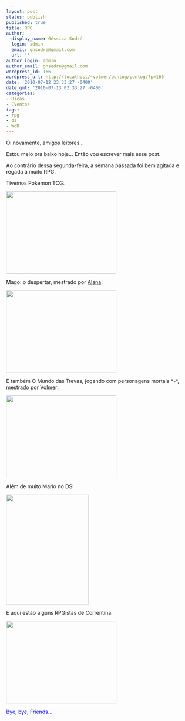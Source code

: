 ```yaml
---
layout: post
status: publish
published: true
title: RPG
author:
  display_name: Géssica Sodré
  login: admin
  email: gnsodre@gmail.com
  url: ''
author_login: admin
author_email: gnsodre@gmail.com
wordpress_id: 166
wordpress_url: http://localhost/~volmer/pontog/pontog/?p=166
date: '2010-07-12 23:33:27 -0400'
date_gmt: '2010-07-13 02:33:27 -0400'
categories:
- Dicas
- Eventos
tags:
- rpg
- ds
- WoD
---
```

<p>Oi novamente, amigos leitores...</p>
<p>Estou meio pra baixo hoje... Então vou escrever mais esse post.</p>
<p>Ao contrário dessa segunda-feira, a semana passada foi bem agitada e regada à muito RPG.</p>
<p>Tivemos Pokémon TCG:</p>
<p><a href="http://localhost/~volmer/pontog/pontog/wp-content/uploads/2010/07/DSC02705.jpg"><img class="aligncenter size-medium wp-image-167" title="TCG" src="http://localhost/~volmer/pontog/pontog/wp-content/uploads/2010/07/DSC02705-300x225.jpg" alt="" width="300" height="225" /></a></p>
<p>Mago: o despertar, mestrado por <a title="Escracho Diário" href="http://escracho-diario.blogspot.com/" target="_blank">Alana</a>:</p>
<p><a href="http://localhost/~volmer/pontog/pontog/wp-content/uploads/2010/07/DSC02684.jpg"><img class="aligncenter size-medium wp-image-168" title="Mago: o despertar" src="http://localhost/~volmer/pontog/pontog/wp-content/uploads/2010/07/DSC02684-300x225.jpg" alt="" width="300" height="225" /></a></p>
<p>E também O Mundo das Trevas, jogando com personagens mortais *-*, mestrado por <a title="O Mundo das Trevas" href="http://mundodastrevas.com/" target="_blank">Volmer</a>:</p>
<p><a href="http://localhost/~volmer/pontog/pontog/wp-content/uploads/2010/07/DSC02846.jpg"><img class="aligncenter size-medium wp-image-169" title="O Mundo das Trevas" src="http://localhost/~volmer/pontog/pontog/wp-content/uploads/2010/07/DSC02846-300x225.jpg" alt="" width="300" height="225" /></a></p>
<p>Além de muito Mario no DS:</p>
<p><a href="http://localhost/~volmer/pontog/pontog/wp-content/uploads/2010/07/DSC02687.jpg"><img class="aligncenter size-medium wp-image-170" title="Su - DS" src="http://localhost/~volmer/pontog/pontog/wp-content/uploads/2010/07/DSC02687-225x300.jpg" alt="" width="225" height="300" /></a></p>
<p>E aqui estão alguns RPGistas de Correntina:</p>
<p><a href="http://localhost/~volmer/pontog/pontog/wp-content/uploads/2010/07/DSC02855.jpg"><img class="aligncenter size-medium wp-image-171" title="RPGistas" src="http://localhost/~volmer/pontog/pontog/wp-content/uploads/2010/07/DSC02855-300x225.jpg" alt="" width="300" height="225" /></a></p>
<p><span style="color: #0000ff;">Bye, bye, Friends... </span></p>
